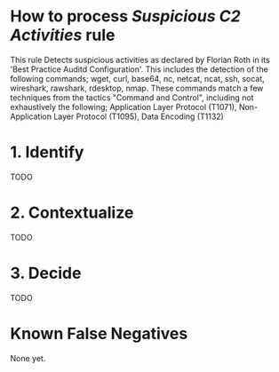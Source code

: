 # How to process *Suspicious C2 Activities* rule
This rule Detects suspicious activities as declared by Florian Roth in its 'Best Practice Auditd Configuration'. This includes the detection of the following commands; wget, curl, base64, nc, netcat, ncat, ssh, socat, wireshark, rawshark, rdesktop, nmap. These commands match a few techniques from the tactics "Command and Control", including not exhaustively the following; Application Layer Protocol (T1071), Non-Application Layer Protocol (T1095), Data Encoding (T1132)

# 1. Identify
TODO

# 2. Contextualize
TODO

# 3. Decide
TODO

# Known False Negatives
None yet.
